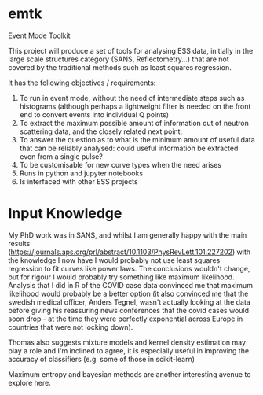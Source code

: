 # emtk
Event Mode Toolkit

This project will produce a set of tools for analysing ESS data, initially in the large scale structures category (SANS, Reflectometry...) that are not covered by the traditional methods such as least squares regression.

It has the following objectives / requirements:

1. To run in event mode, without the need of intermediate steps such as histograms (although perhaps a lightweight filter is needed on the front end to convert events into individual Q points)
2. To extract the maximum possible amount of information out of neutron scattering data, and the closely related next point:
3. To answer the question as to what is the minimum amount of useful data that can be reliably analysed: could useful information be extracted even from a single pulse?
4. To be customisable for new curve types when the need arises
5. Runs in python and jupyter notebooks
6. Is interfaced with other ESS projects


# Input Knowledge

My PhD work was in SANS, and whilst I am generally happy with the main results (https://journals.aps.org/prl/abstract/10.1103/PhysRevLett.101.227202) with the knowledge I now have I would probably not use least squares regression to fit curves like power laws.  The conclusions wouldn't change, but for rigour I would probably try something like maximum likelihood.  Analysis that I did in R of the COVID case data convinced me that maximum likelihood would probably be a better option (it also convinced me that the swedish medical officer, Anders Tegnel, wasn't actually looking at the data before giving his reassuring news conferences that the covid cases would soon drop - at the time they were perfectly exponential across Europe in countries that were not locking down).

Thomas also suggests mixture models and kernel density estimation may play a role and I'm inclined to agree, it is especially useful in improving the accuracy of classifiers (e.g. some of those in scikit-learn)

Maximum entropy and bayesian methods are another interesting avenue to explore here.

